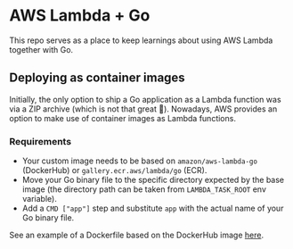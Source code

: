 # AWS Lambda + Go
This repo serves as a place to keep learnings about using AWS Lambda together with Go.

## Deploying as container images
Initially, the only option to ship a Go application as a Lambda function was via a ZIP archive (which is not that great 🤢). Nowadays, AWS provides an option to make use of container images as Lambda functions.

### Requirements
* Your custom image needs to be based on `amazon/aws-lambda-go` (DockerHub) or `gallery.ecr.aws/lambda/go` (ECR). 
* Move your Go binary file to the specific directory expected by the base image (the directory path can be taken from `LAMBDA_TASK_ROOT` env variable).
* Add a `CMD ["app"]` step and substitute `app` with the actual name of your Go binary file. 

See an example of a Dockerfile based on the DockerHub image [here](./Dockerfile). 
